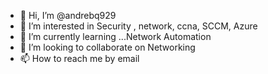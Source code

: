 - 👋 Hi, I’m @andrebq929
- 👀 I’m interested in Security , network, ccna, SCCM, Azure
- 🌱 I’m currently learning ...Network Automation
- 💞️ I’m looking to collaborate on Networking 
- 📫 How to reach me by email

<!---
andrebq929/andrebq929 is a ✨ special ✨ repository because its `README.md` (this file) appears on your GitHub profile.
You can click the Preview link to take a look at your changes.
--->
